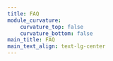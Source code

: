 ```yaml
---
title: FAQ
module_curvature:
    curvature_top: false
    curvature_bottom: false
main_title: FAQ
main_text_align: text-lg-center
---
```


